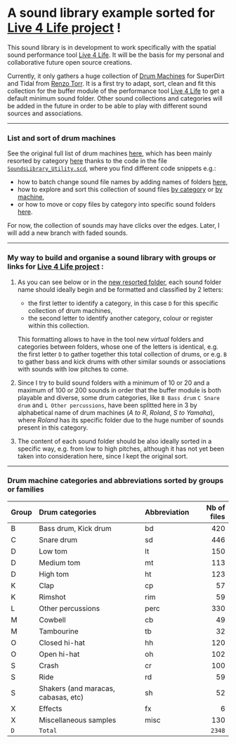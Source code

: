 # A sound library example sorted for [Live 4 Life project](https://github.com/Xon77/Live4Life) !

This sound library is in development to work specifically with the spatial sound performance tool [Live 4 Life](https://github.com/Xon77/Live4Life). It will be the basis for my personal and collaborative future open source creations.

Currently, it only gathers a huge collection of [Drum Machines](https://github.com/ritchse/tidal-drum-machines/tree/main/machines) for SuperDirt and Tidal from [Renzo Torr](https://github.com/ritchse). It is a first try to adapt, sort, clean and fit this collection for the buffer module of the performance tool [Live 4 Life](https://github.com/Xon77/Live4Life) to get a default minimum sound folder. Other sound collections and categories will be added in the future in order to be able to play with different sound sources and associations.

---

### List and sort of drum machines

See the original full list of drum machines [here](https://github.com/Xon77/tidal-drum-machines/tree/main/machines), which has been mainly resorted by category [here](/DrumMachines) thanks to the code in the file [`SoundsLibrary_Utility.scd`](/SoundsLibrary_Utility.scd), where you find different code snippets e.g.: 
* how to batch change sound file names by adding names of folders [here](/SoundsLibrary_Utility.scd#L44-L123), 
* how to explore and sort this collection of sound files [by category](/SoundsLibrary_Utility.scd#L131-L187) or [by machine](/SoundsLibrary_Utility.scd#L412-L418),
* or how to move or copy files by category into specific sound folders [here](/SoundsLibrary_Utility.scd#L199-L220).

For now, the collection of sounds may have clicks over the edges. Later, I will add a new branch with faded sounds. 

---

### My way to build and organise a sound library with groups or links for [Live 4 Life project](https://github.com/Xon77/Live4Life) :

1. As you can see below or in the [new resorted folder](/DrumMachines), each sound folder name should ideally begin and be formatted and classified by 2 letters:
	* the first letter to identify a category, in this case `D` for this specific collection of drum machines,
	* the second letter to identify another category, colour or register within this collection.
	
	This formatting allows to have in the tool new *virtual* folders and categories between folders, whose one of the letters is identical, e.g. the first letter `D` to gather together this total collection of drums, or e.g. `B` to gather bass and kick drums with other similar sounds or associations with sounds with low pitches to come.

2. Since I try to build sound folders with a minimum of 10 or 20 and a maximum of 100 or 200 sounds in order that the buffer module is both playable and diverse, some drum categories, like `B Bass drum` `C Snare drum` and `L Other percussions`, have been splitted here in 3 by alphabetical name of drum machines (*A to R*, *Roland*, *S to Yamaha*), where *Roland* has its specific folder due to the huge number of sounds present in this category.

3. The content of each sound folder should be also ideally sorted in a specific way, e.g. from low to high pitches, although it has not yet been taken into consideration here, since I kept the original sort.


---


### Drum machine categories and  abbreviations sorted by groups or families

| Group | Drum categories                     | Abbreviation |  Nb of files  |
|-------------------------------------|:------------|:------------|-----:|
| B          | Bass drum, Kick drum                | bd          |  420 |
| C          | Snare drum                          | sd          |  446 |
| D          | Low tom                             | lt          |  150 |
| D          | Medium tom                          | mt          |  113 |
| D          | High tom                            | ht          |  123 |
| K          | Clap                                | cp          |   57 |
| K          | Rimshot                             | rim         |   59 |
| L          | Other percussions                   | perc        |  330 |
| M          | Cowbell                             | cb          |   49 |
| M          | Tambourine                          | tb          |   32 |
| O          | Closed hi-hat                       | hh          |  120 |
| O          | Open hi-hat                         | oh          |  102 |
| S          | Crash                               | cr          |  100 |
| S          | Ride                                | rd          |   59 |
| S          | Shakers (and maracas, cabasas, etc) | sh          |   52 |
| X          | Effects                             | fx          |    6 |
| X          | Miscellaneous samples               | misc        |  130 |
| `D`                             | `Total`             |            | `2348` |
